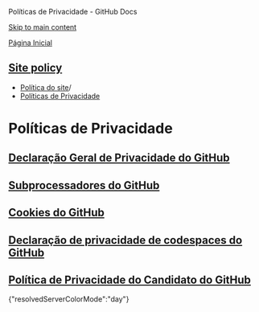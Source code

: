 Políticas de Privacidade - GitHub Docs

[Skip to main content](#main-content)

[Página Inicial](/pt)

[Site policy](/pt/site-policy)
----------

* [Política do site](/pt/site-policy)/
* [Políticas de Privacidade](/pt/site-policy/privacy-policies)

Políticas de Privacidade
==========

[Declaração Geral de Privacidade do GitHub](/pt/site-policy/privacy-policies/github-general-privacy-statement)
----------

[Subprocessadores do GitHub](/pt/site-policy/privacy-policies/github-subprocessors)
----------

[Cookies do GitHub](/pt/site-policy/privacy-policies/github-cookies)
----------

[Declaração de privacidade de codespaces do GitHub](/pt/site-policy/privacy-policies/github-codespaces-privacy-statement)
----------

[Política de Privacidade do Candidato do GitHub](/pt/site-policy/privacy-policies/github-candidate-privacy-policy)
----------

{"resolvedServerColorMode":"day"}
